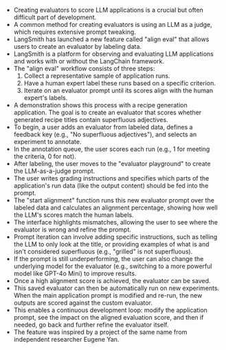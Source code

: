 *   Creating evaluators to score LLM applications is a crucial but often difficult part of development.
*   A common method for creating evaluators is using an LLM as a judge, which requires extensive prompt tweaking.
*   LangSmith has launched a new feature called "align eval" that allows users to create an evaluator by labeling data.
*   LangSmith is a platform for observing and evaluating LLM applications and works with or without the LangChain framework.
*   The "align eval" workflow consists of three steps:
    1.  Collect a representative sample of application runs.
    2.  Have a human expert label these runs based on a specific criterion.
    3.  Iterate on an evaluator prompt until its scores align with the human expert's labels.
*   A demonstration shows this process with a recipe generation application. The goal is to create an evaluator that scores whether generated recipe titles contain superfluous adjectives.
*   To begin, a user adds an evaluator from labeled data, defines a feedback key (e.g., "No superfluous adjectives"), and selects an experiment to annotate.
*   In the annotation queue, the user scores each run (e.g., 1 for meeting the criteria, 0 for not).
*   After labeling, the user moves to the "evaluator playground" to create the LLM-as-a-judge prompt.
*   The user writes grading instructions and specifies which parts of the application's run data (like the output content) should be fed into the prompt.
*   The "start alignment" function runs this new evaluator prompt over the labeled data and calculates an alignment percentage, showing how well the LLM's scores match the human labels.
*   The interface highlights mismatches, allowing the user to see where the evaluator is wrong and refine the prompt.
*   Prompt iteration can involve adding specific instructions, such as telling the LLM to only look at the title, or providing examples of what is and isn't considered superfluous (e.g., "grilled" is not superfluous).
*   If the prompt is still underperforming, the user can also change the underlying model for the evaluator (e.g., switching to a more powerful model like GPT-4o Mini) to improve results.
*   Once a high alignment score is achieved, the evaluator can be saved.
*   This saved evaluator can then be automatically run on new experiments. When the main application prompt is modified and re-run, the new outputs are scored against the custom evaluator.
*   This enables a continuous development loop: modify the application prompt, see the impact on the aligned evaluation score, and then if needed, go back and further refine the evaluator itself.
*   The feature was inspired by a project of the same name from independent researcher Eugene Yan.
